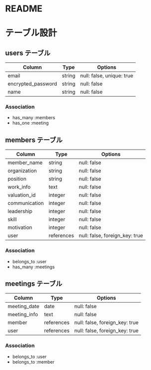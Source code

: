 # README

# テーブル設計

## users テーブル

| Column             | Type   | Options                   |
| ------------------ | ------ | ------------------------- |
| email              | string | null: false, unique: true |
| encrypted_password | string | null: false               |
| name               | string | null: false               |


### Association

- has_many :members
- has_one :meeting

## members テーブル

| Column        | Type       | Options                        |
| --------------| ---------- | ------------------------------ |
| member_name   | string     | null: false                    |
| organization  | string     | null: false                    |
| position      | string     | null: false                    |
| work_info     | text       | null: false                    |
| valuation_id  | integer    | null: false                    |
| communication | integer    | null: false                    |
| leadership    | integer    | null: false                    |
| skill         | integer    | null: false                    |
| motivation    | integer    | null: false                    |
| user          | references | null: false, foreign_key: true |

### Association

- belongs_to :user
- has_many :meetings

## meetings テーブル

| Column       | Type       | Options                        |
| ------------ | ---------- | ------------------------------ |
| meeting_date | date       | null: false                    |
| meeting_info | text       | null: false                    |
| member       | references | null: false, foreign_key: true |
| user         | references | null: false, foreign_key: true |

### Association

- belongs_to :user
- belongs_to :member

